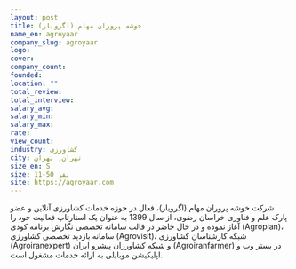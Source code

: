 ```yaml
---
layout: post
title: خوشه پروران مهام (اگرویار)
name_en: agroyaar
company_slug: agroyaar
logo: 
cover: 
company_count:
founded:
location: ""
total_review: 
total_interview: 
salary_avg: 
salary_min: 
salary_max: 
rate: 
view_count: 
industry: کشاورزی
city: تهران, تهران
size_en: S
size: 11-50 نفر
site: https://agroyaar.com
---
```


شرکت خوشه پروران مهام (اگرویار)، فعال در حوزه خدمات کشاورزی آنلاین و عضو پارک علم و فناوری خراسان رضوی، از سال 1399 به عنوان یک استارتاپ فعالیت خود را آغاز نموده و در حال حاضر در قالب سامانه‌ تخصصی نگارش برنامه کودی (Agroplan)، سامانه بازدید تخصصی کشاورزی (Agrovisit)، شبکه کارشناسان کشاورزی (Agroiranexpert) و شبکه کشاورزان پیشرو ایران (Agroiranfarmer) در بستر وب و اپلیکیشن موبایلی به ارائه خدمات مشغول است.


